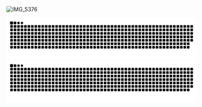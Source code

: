 ![IMG_5376](https://user-images.githubusercontent.com/61895076/164950157-5408cdb0-8cd5-415f-a3d9-7411a719efe0.GIF)

![github contribution grid snake animation](https://raw.githubusercontent.com/platane/platane/output/github-contribution-grid-snake-dark.svg#gh-dark-mode-only)
![github contribution grid snake animation](https://raw.githubusercontent.com/mdgw/mdgw/output/github-contribution-grid-snake.svg#gh-light-mode-only)

